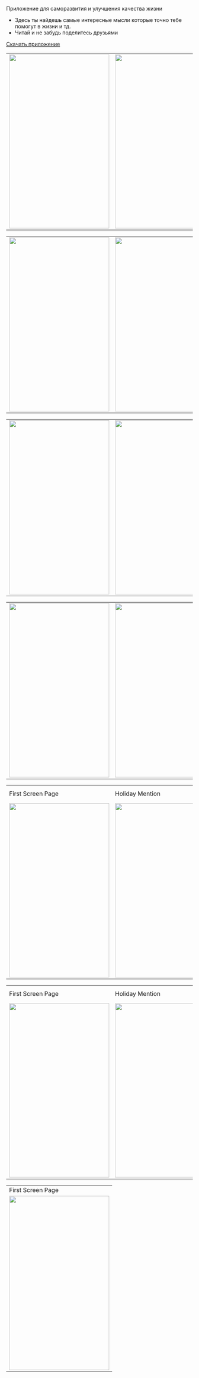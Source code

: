 

Приложение для саморазвития и улучшения качества жизни
- Здесь ты найдешь самые интересные мысли которые точно тебе помогут в жизни и тд.
- Читай и не забудь поделитесь друзьями

[Скачать приложение](http://play.google.com/store/apps/details?id=pdf.reader.happiness)


<table>
  <tr>
    <td><img src="https://github.com/xaldarof/Happiness-Mobile-App/blob/junior/screens/1.jpg" width=270 height=470></td>
    <td><img src="https://github.com/xaldarof/Happiness-Mobile-App/blob/junior/screens/2.jpg" width=270 height=470></td>
    <td><img src="https://github.com/xaldarof/Happiness-Mobile-App/blob/junior/screens/3.jpg" width=270 height=470></td>
  </tr> 
</table>


<table>

  <tr>
    <td><img src="https://github.com/xaldarof/Happiness-Mobile-App/blob/junior/screens/4.jpg" width=270 height=470></td>
    <td><img src="https://github.com/xaldarof/Happiness-Mobile-App/blob/junior/screens/5.jpg" width=270 height=470></td>
    <td><img src="https://github.com/xaldarof/Happiness-Mobile-App/blob/junior/screens/6.jpg" width=270 height=470></td>
  </tr> 
</table>

<table>

  <tr>
    <td><img src="https://github.com/xaldarof/Happiness-Mobile-App/blob/junior/screens/7.jpg" width=270 height=470></td>
    <td><img src="https://github.com/xaldarof/Happiness-Mobile-App/blob/junior/screens/8.jpg" width=270 height=470></td>
    <td><img src="https://github.com/xaldarof/Happiness-Mobile-App/blob/junior/screens/9.jpg" width=270 height=470></td>
  </tr> 
</table>


<table>
  <tr>
    <td><img src="https://github.com/xaldarof/Happiness-Mobile-App/blob/junior/screens/10.jpg" width=270 height=470></td>
    <td><img src="https://github.com/xaldarof/Happiness-Mobile-App/blob/junior/screens/11.jpg" width=270 height=470></td>
    <td><img src="https://github.com/xaldarof/Happiness-Mobile-App/blob/junior/screens/12.jpg" width=270 height=470></td>
  </tr> 
</table>

<table>
  <tr>
    <td>First Screen Page</td>
     <td>Holiday Mention</td>
     <td>Present day in purple and selected day in pink</td>
  </tr>
  <tr>
    <td><img src="https://github.com/xaldarof/Happiness-Mobile-App/blob/junior/screens/13.jpg" width=270 height=470></td>
    <td><img src="https://github.com/xaldarof/Happiness-Mobile-App/blob/junior/screens/14.jpg" width=270 height=470></td>
    <td><img src="https://github.com/xaldarof/Happiness-Mobile-App/blob/junior/screens/15.jpg" width=270 height=470></td>
  </tr> 
</table>


<table>
  <tr>
    <td>First Screen Page</td>
     <td>Holiday Mention</td>
     <td>Present day in purple and selected day in pink</td>
  </tr>
  <tr>
    <td><img src="https://github.com/xaldarof/Happiness-Mobile-App/blob/junior/screens/16.jpg" width=270 height=470></td>
    <td><img src="https://github.com/xaldarof/Happiness-Mobile-App/blob/junior/screens/17.jpg" width=270 height=470></td>
    <td><img src="https://github.com/xaldarof/Happiness-Mobile-App/blob/junior/screens/18.jpg" width=270 height=470></td>
  </tr> 
</table>


<table>
  <tr>
    <td>First Screen Page</td>
  </tr>
  <tr>
    <td><img src="https://github.com/xaldarof/Happiness-Mobile-App/blob/junior/screens/19.jpg" width=270 height=470></td>
  </tr> 
</table>

